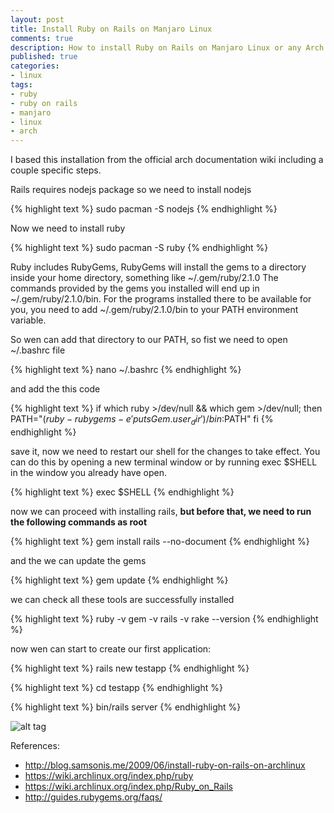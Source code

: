 ```yaml
---
layout: post
title: Install Ruby on Rails on Manjaro Linux
comments: true
description: How to install Ruby on Rails on Manjaro Linux or any Arch distribution
published: true
categories:
- linux
tags:
- ruby
- ruby on rails
- manjaro
- linux
- arch
---
```


I based this installation from the official arch documentation wiki including a couple specific steps.

Rails requires nodejs package so we need to install nodejs

{% highlight text %}
sudo pacman -S nodejs
{% endhighlight %}

 Now we need to install ruby

{% highlight text %}
sudo pacman -S ruby
{% endhighlight %}

Ruby includes RubyGems, RubyGems will install the gems to a directory inside your home directory, something like ~/.gem/ruby/2.1.0 The commands provided by the gems you installed will end up in ~/.gem/ruby/2.1.0/bin. For the programs installed there to be available for you, you need to add ~/.gem/ruby/2.1.0/bin to your PATH environment variable.

So wen can add that directory to our PATH, so fist we need to open ~/.bashrc file

{% highlight text %}
nano ~/.bashrc
{% endhighlight %}

and add the this code

{% highlight text %}
if which ruby >/dev/null && which gem >/dev/null; then
    PATH="$(ruby -rubygems -e 'puts Gem.user_dir')/bin:$PATH"
fi
{% endhighlight %}

save it, now we need to restart our shell for the changes to take effect. You can do this by opening a new terminal window or by running exec $SHELL in the window you already have open.

{% highlight text %}
exec $SHELL
{% endhighlight %}

now we can proceed with installing rails, **but before that, we need to run the following commands as root**

{% highlight text %}
gem install rails --no-document
{% endhighlight %}

and the we can update the gems

{% highlight text %}
gem update
{% endhighlight %}

we can check all these tools are successfully installed

{% highlight text %}
ruby -v
gem -v
rails -v
rake --version
{% endhighlight %}

now wen can start to create our first application:

{% highlight text %}
rails new testapp
{% endhighlight %}

{% highlight text %}
cd testapp
{% endhighlight %}

{% highlight text %}
bin/rails server
{% endhighlight %}

![alt tag](http://lvasquez.github.io/images/rails-testapp.png)

References:

* <a target="_blank" href="http://blog.samsonis.me/2009/06/install-ruby-on-rails-on-archlinux/">http://blog.samsonis.me/2009/06/install-ruby-on-rails-on-archlinux</a>
* <a target="_blank" href="https://wiki.archlinux.org/index.php/ruby">https://wiki.archlinux.org/index.php/ruby</a>
* <a target="_blank" href="https://wiki.archlinux.org/index.php/Ruby_on_Rails">https://wiki.archlinux.org/index.php/Ruby_on_Rails</a>
* <a target="_blank" href="http://guides.rubygems.org/faqs/">http://guides.rubygems.org/faqs/</a>










